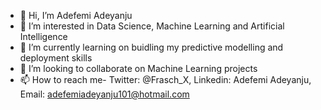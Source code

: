 - 👋 Hi, I’m Adefemi Adeyanju
- 👀 I’m interested in Data Science, Machine Learning and Artificial Intelligence
- 🌱 I’m currently learning on buidling my predictive modelling and deployment skills
- 💞️ I’m looking to collaborate on Machine Learning projects
- 📫 How to reach me- Twitter: @Frasch_X, Linkedin: Adefemi Adeyanju, Email: adefemiadeyanju101@hotmail.com

<!---
AdefemiAdeyanju/AdefemiAdeyanju is a ✨ special ✨ repository because its `README.md` (this file) appears on your GitHub profile.
You can click the Preview link to take a look at your changes.
--->
